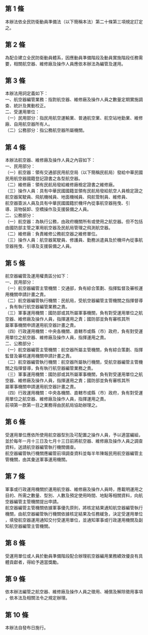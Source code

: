 第 1 條
-------
本辦法依全民防衛動員準備法（以下簡稱本法）第二十條第三項規定訂定  
之。

第 2 條
-------
為配合建立全民防衛動員體系，因應動員準備階段及動員實施階段任務需  
要，相關航空器、維修廠及操作人員應依本辦法為編管及運用。

第 3 條
-------
本辦法用詞定義如下：  
一、航空器編管業務：指對航空器、維修廠及操作人員之數量定期實施調  
    查、統計及異動校正。  
二、受運用單位：                                                 
（一）民用部分：指民用航空運輸業、普通航空業、航空站地勤業、維修  
      廠、自用航空器所有人。  
（二）公務部分：指公務航空器所屬機關。

第 4 條
-------
本辦法航空器、維修廠及操作人員之內容如下：  
一、民用部分：  
（一）航空器：領有交通部民用航空局（以下簡稱民航局）發給中華民國  
      民用航空器國籍登記證書之各型航空器。  
（二）維修廠：領有民航局發給維修廠檢定證書之維修廠。  
（三）操作人員：具有中華民國國籍並領有民航局發給航空人員檢定證之  
      航空器駕駛員、飛航機械員、地面機械員、飛航管制員、維修員、  
      航空器簽派人員及具有中華民國國籍於機坪內從事航空器拖曳、引  
      導、貨物裝卸、空橋操作及支援裝備之人員。  
二、公務部分：  
（一）航空器：為執行公務，由政府機關所有或使用之航空器。但不包括  
      由國防部主管之軍用航空器及民航局管理之飛測航空器。  
（二）維修廠：負責維修公務航空器之維修單位。  
（三）操作人員：航空器駕駛員、修護員、勤務派遣員及於機坪內從事航  
      空器拖曳、引導及支援裝備之人員。

第 5 條
-------
航空器編管及運用權責區分如下：  
一、民用部分：  
（一）航空器編管主管機關：交通部，負有綜合策劃、指揮監督及審核運  
      用機關申請計畫之責。  
（二）航空器編管執行機關：民航局，受航空器編管主管機關之指揮督導  
      ，負有執行航空器編管業務之責。  
（三）軍事運用機關：國防部或其所屬軍事機關，負有對受運用單位之航  
      空器、維修廠及操作人員，指揮運用之責；國防部並負有審核其所  
      屬軍事機關申請運用航空器計畫之責。  
（四）行政運用機關：中央各機關、直轄市或縣（市）政府，負有對受運  
      用單位之航空器、維修廠及操作人員，指揮運用之責。  
二、公務部分：  
（一）航空器編管主管機關：航空器所屬主管機關，負有綜合策劃、指揮  
      監督及審核運用機關申請計畫之責。  
（二）航空器編管執行機關：航空器所屬執行機關，受航空器編管主管機  
      關之指揮督導，負有執行航空器編管業務之責。  
（三）軍事運用機關：國防部或其所屬軍事機關，負有對受運用單位之航  
      空器、維修廠及操作人員，指揮運用之責；國防部並負有審核其所  
      屬軍事機關申請運用航空器計畫之責。  
（四）行政運用機關：中央各機關、直轄市或縣（市）政府，負有對受運  
      用單位之航空器、維修廠及操作人員，指揮運用之責。  
前項第一款第一目之業務得由民航局協助辦理之。

第 6 條
-------
受運用單位應依所使用航空器型別及可配置之操作人員，予以適當編組，  
並於每年一月十三日及七月十三日前將航空器、維修廠及操作人員之調查  
資料，送請航空器編管執行機關備查。  
航空器編管執行機關應編管前項調查資料並每半年陳報民用航空器編管主  
管機關，由其彙送軍事運用機關。

第 7 條
-------
軍事或行政運用機關於運用航空器、維修廠及操作人員時，應載明運用之  
目的、所需之數量、型別、人數及預定使用時間、地點等相關資料，向航  
空器編管主管機關提出申請。  
航空器編管主管機關依據軍事優先原則，將核定結果通知航空器編管執行  
機關，由航空器編管執行機關依據核定結果及任務緩急，決定受運用單位  
，填發航空器運用通知交付受運用單位，並通知軍事或行政運用機關及副  
知航空器編管主管機關。

第 8 條
-------
受運用單位或人員於動員準備階段配合辦理航空器編用業務績效優良有具  
體貢獻者，得給予適當獎勵。

第 9 條
-------
依本辦法編管之航空器、維修廠及操作人員之徵用、補償及解除徵用事項  
，依本法及相關法令之規定辦理。

第 10 條
--------
本辦法自發布日施行。

